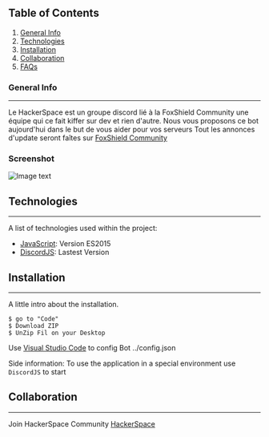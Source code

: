 ## Table of Contents
1. [General Info](#general-info)
2. [Technologies](#technologies)
3. [Installation](#installation)
4. [Collaboration](#collaboration)
5. [FAQs](#faqs)
### General Info
***
Le HackerSpace est un groupe discord lié à la FoxShield Community une équipe qui ce fait kiffer sur dev et rien d'autre.
Nous vous proposons ce bot aujourd'hui dans le but de vous aider pour vos serveurs
Tout les annonces d'update seront faîtes sur [FoxShield Community](https://discord.gg/PDC8m8gan4)
### Screenshot
![Image text](https://imgur.com/a/UVNiRDT)
## Technologies
***
A list of technologies used within the project:
* [JavaScript](https://developer.mozilla.org/en-US/docs/Web/JavaScript): Version ES2015
* [DiscordJS](https://discord.js.org/#/): Lastest Version
## Installation
***
A little intro about the installation. 
```
$ go to "Code"
$ Download ZIP
$ UnZip Fil on your Desktop
```
Use [Visual Studio Code](https://code.visualstudio.com/) to config Bot ../config.json

Side information: To use the application in a special environment use ```DiscordJS``` to start
## Collaboration
***
Join HackerSpace Community [HackerSpace](https://discord.gg/CArBFxQEhX)

